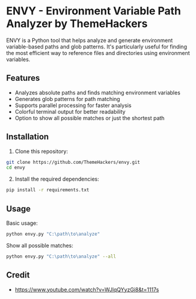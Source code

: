 # ENVY - Environment Variable Path Analyzer by ThemeHackers

ENVY is a Python tool that helps analyze and generate environment variable-based paths and glob patterns. It's particularly useful for finding the most efficient way to reference files and directories using environment variables.

## Features

- Analyzes absolute paths and finds matching environment variables
- Generates glob patterns for path matching
- Supports parallel processing for faster analysis
- Colorful terminal output for better readability
- Option to show all possible matches or just the shortest path

## Installation

1. Clone this repository:
```bash
git clone https://github.com/ThemeHackers/envy.git
cd envy
```

2. Install the required dependencies:
```bash
pip install -r requirements.txt
```

## Usage

Basic usage:
```bash
python envy.py "C:\path\to\analyze"
```

Show all possible matches:
```bash
python envy.py "C:\path\to\analyze" --all
```

## Credit
- https://www.youtube.com/watch?v=WJlqQYyzGi8&t=1117s
